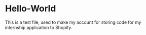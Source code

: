 # Hello-World
This is a test file, used to make my account for storing code for my internship application to Shopify.
